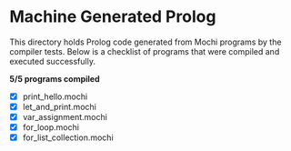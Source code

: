 # Machine Generated Prolog

This directory holds Prolog code generated from Mochi programs by the compiler tests.
Below is a checklist of programs that were compiled and executed successfully.

**5/5 programs compiled**

- [x] print_hello.mochi
- [x] let_and_print.mochi
- [x] var_assignment.mochi
- [x] for_loop.mochi
- [x] for_list_collection.mochi
